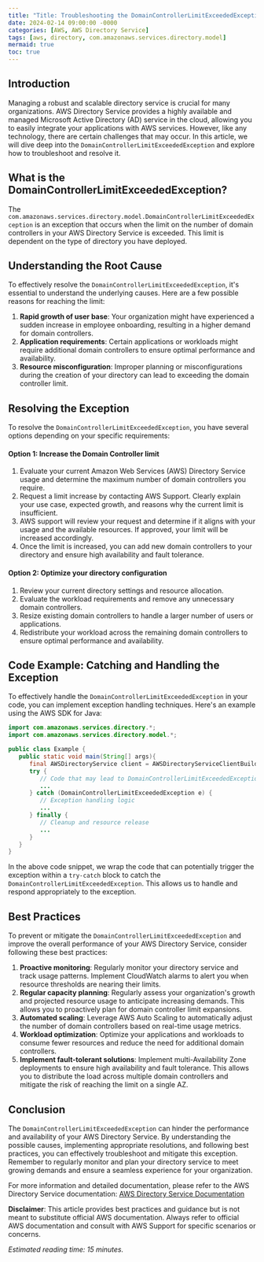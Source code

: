 ```yaml
---
title: "Title: Troubleshooting the DomainControllerLimitExceededException in AWS Directory Service"
date: 2024-02-14 09:00:00 -0000
categories: [AWS, AWS Directory Service]
tags: [aws, directory, com.amazonaws.services.directory.model]
mermaid: true
toc: true
---
```



## Introduction
Managing a robust and scalable directory service is crucial for many organizations. AWS Directory Service provides a highly available and managed Microsoft Active Directory (AD) service in the cloud, allowing you to easily integrate your applications with AWS services. However, like any technology, there are certain challenges that may occur. In this article, we will dive deep into the `DomainControllerLimitExceededException` and explore how to troubleshoot and resolve it.

## What is the DomainControllerLimitExceededException?
The `com.amazonaws.services.directory.model.DomainControllerLimitExceededException` is an exception that occurs when the limit on the number of domain controllers in your AWS Directory Service is exceeded. This limit is dependent on the type of directory you have deployed.

## Understanding the Root Cause
To effectively resolve the `DomainControllerLimitExceededException`, it's essential to understand the underlying causes. Here are a few possible reasons for reaching the limit:

1. **Rapid growth of user base**: Your organization might have experienced a sudden increase in employee onboarding, resulting in a higher demand for domain controllers.
2. **Application requirements**: Certain applications or workloads might require additional domain controllers to ensure optimal performance and availability.
3. **Resource misconfiguration**: Improper planning or misconfigurations during the creation of your directory can lead to exceeding the domain controller limit.

## Resolving the Exception
To resolve the `DomainControllerLimitExceededException`, you have several options depending on your specific requirements:

#### Option 1: Increase the Domain Controller limit
1. Evaluate your current Amazon Web Services (AWS) Directory Service usage and determine the maximum number of domain controllers you require.
2. Request a limit increase by contacting AWS Support. Clearly explain your use case, expected growth, and reasons why the current limit is insufficient.
3. AWS support will review your request and determine if it aligns with your usage and the available resources. If approved, your limit will be increased accordingly.
4. Once the limit is increased, you can add new domain controllers to your directory and ensure high availability and fault tolerance.

#### Option 2: Optimize your directory configuration
1. Review your current directory settings and resource allocation.
2. Evaluate the workload requirements and remove any unnecessary domain controllers.
3. Resize existing domain controllers to handle a larger number of users or applications.
4. Redistribute your workload across the remaining domain controllers to ensure optimal performance and availability.

## Code Example: Catching and Handling the Exception
To effectively handle the `DomainControllerLimitExceededException` in your code, you can implement exception handling techniques. Here's an example using the AWS SDK for Java:

```java
import com.amazonaws.services.directory.*;
import com.amazonaws.services.directory.model.*;

public class Example {
   public static void main(String[] args){
      final AWSDirectoryService client = AWSDirectoryServiceClientBuilder.defaultClient();
      try {
         // Code that may lead to DomainControllerLimitExceededException
         ...
      } catch (DomainControllerLimitExceededException e) {
         // Exception handling logic
         ...
      } finally {
         // Cleanup and resource release
         ...
      }
   }
}
```

In the above code snippet, we wrap the code that can potentially trigger the exception within a `try-catch` block to catch the `DomainControllerLimitExceededException`. This allows us to handle and respond appropriately to the exception.

## Best Practices
To prevent or mitigate the `DomainControllerLimitExceededException` and improve the overall performance of your AWS Directory Service, consider following these best practices:

1. **Proactive monitoring**: Regularly monitor your directory service and track usage patterns. Implement CloudWatch alarms to alert you when resource thresholds are nearing their limits.
2. **Regular capacity planning**: Regularly assess your organization's growth and projected resource usage to anticipate increasing demands. This allows you to proactively plan for domain controller limit expansions.
3. **Automated scaling**: Leverage AWS Auto Scaling to automatically adjust the number of domain controllers based on real-time usage metrics.
4. **Workload optimization**: Optimize your applications and workloads to consume fewer resources and reduce the need for additional domain controllers.
5. **Implement fault-tolerant solutions**: Implement multi-Availability Zone deployments to ensure high availability and fault tolerance. This allows you to distribute the load across multiple domain controllers and mitigate the risk of reaching the limit on a single AZ.

## Conclusion
The `DomainControllerLimitExceededException` can hinder the performance and availability of your AWS Directory Service. By understanding the possible causes, implementing appropriate resolutions, and following best practices, you can effectively troubleshoot and mitigate this exception. Remember to regularly monitor and plan your directory service to meet growing demands and ensure a seamless experience for your organization.

For more information and detailed documentation, please refer to the AWS Directory Service documentation: [AWS Directory Service Documentation](https://docs.aws.amazon.com/directoryservice/latest/admin-guide/)

**Disclaimer**: This article provides best practices and guidance but is not meant to substitute official AWS documentation. Always refer to official AWS documentation and consult with AWS Support for specific scenarios or concerns.

*Estimated reading time: 15 minutes.*